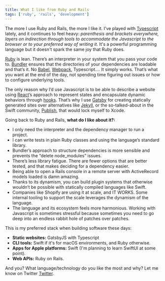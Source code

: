 ```yaml
---
title: What I like from Ruby and Rails
tags: ['ruby', 'rails', 'development']
---
```


The more I use Ruby and Rails, the more I like it. I’ve played with [Typescript](https://www.typescriptlang.org/) lately, and it continues to feel heavy: _parenthesis and brackets everywhere, layers on indirection through tools to accommodate the Javascript to the browser or to your preferred way of writing it._ It's a powerful programming language but it doesn't spark the same joy that Ruby does.

[Ruby](https://www.ruby-lang.org/) is lean. There’s an interpreter in your system that you pass your code to. [Bundler](https://bundler.io/) ensures that the directories of your dependencies are loadable and that’s it. No [Babel](https://babeljs.io/), [Webpack](https://webpack.js.org/), Typescript.... It simply works. That’s what you want at the end of the day, not spending time figuring out issues or how to configure underlying tools.

The only reason why I’d use Javascript is to be able to describe a website using [React](https://reactjs.org/)’s approach to represent states and encapsulate dynamic behaviors through [hooks](https://reactjs.org/docs/hooks-intro.html). That’s why I use [Gatsby](https://www.gatsbyjs.com/) for creating statically generated sites over alternatives like [Jekyll](https://jekyllrb.com/), or the so-talked-about in the Swift community, [Publish](https://github.com/JohnSundell/Publish), that would lock myself to Xcode.

Going back to Ruby and Rails, **what do I like about it?:**

- I only need the interpreter and the dependency manager to run a project.
- I can write tests in plain Ruby classes and using the language’s standard library.
- Bundler’s approach to structure dependencies is more sensible and prevents the “delete node_modules” issues.
- There’s less library fatigue. There are fewer options that are better tested, and that makes deciding for a dependency easier.
- Being able to open a Rails console in a remote server with ActiveRecord models loaded is damn amazing.
- Thanks to its dynamism, you can build plugin systems that otherwise wouldn’t be possible with statically compiled languages like Swift.
- Companies like Shopify are using it at scale, and IT WORKS. Some internal tooling to support the scale leverages the dynamism of the language.
- The language and its ecosystem feels more harmonious. Working with Javascript is sometimes stressful because sometimes you need to go deep into an endless rabbit hole of patches over patches.

This is my preferred stack when building software these days:

- **Static websites:** GatsbyJS with Typescript
- **CLI tools:** Swift if it's for macOS environments, and Ruby otherwise.
- **Apps for Apple platforms:** Swift (I'm planning to learn SwiftUI at some point).
- **Web APIs:** Ruby on Rails.

And you? What language/technology do you like the most and why? Let me know on Twitter [Twitter](https://twitter.com/pepicrft).

